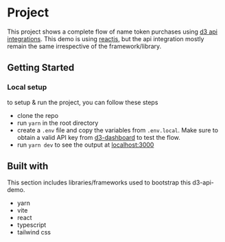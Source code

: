# Project

This project shows a complete flow of name token purchases using [d3 api integrations](https://api-public.d3.app/swagger#/Partner%20API/PartnerController_search). This demo is using [reactjs](https://react.dev/), but the api integration mostly remain the same irrespective of the framework/library.

## Getting Started

### Local setup

to setup & run the project, you can follow these steps

- clone the repo
- run `yarn` in the root directory
- create a `.env` file and copy the variables from `.env.local`. Make sure to obtain a valid API key from [d3-dashboard](https://dashboard.d3.app/) to test the flow.
- run `yarn dev` to see the output at [localhost:3000](http://localhost:3000)

## Built with

This section includes libraries/frameworks used to bootstrap this d3-api-demo.

- yarn
- vite
- react
- typescript
- tailwind css
